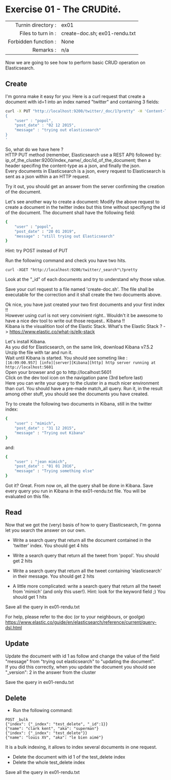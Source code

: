 # Exercise 01 - The CRUDité.

|                         |                    |
| -----------------------:| ------------------ |
|   Turnin directory :    |  ex01              |
|   Files to turn in :    |  create-doc.sh; ex01-rendu.txt |
|   Forbidden function :  |  None              |
|   Remarks :             |  n/a               |

Now we are going to see how to perform basic CRUD operation on Elasticsearch.

## Create

I'm gonna make it easy for you: Here is a curl request that create a document with id=1 into an index named "twitter" and containing 3 fields:

```bash
curl -X PUT "http://localhost:9200/twitter/_doc/1?pretty" -H 'Content-Type: application/json' -d'
{
    "user" : "popol",
    "post_date" : "02 12 2015",
    "message" : "trying out elasticsearch"
}
'
```
So, what do we have here ?  
HTTP PUT method (remember, Elasticsearch use a REST API) followed by: ip_of_the_cluster:9200/index_name/_doc/id_of_the_document; then a header specifing the content-type as a json, and finally the json.  
Every documents in Elasticsearch is a json, every request to Elasticsearch is sent as a json within a an HTTP request.  

Try it out, you should get an answer from the server confirming the creation of the document.  

Let's see another way to create a document: Modify the above request to create a document in the twitter index but this time without specifiyng the id of the document. The document shall have the following field:
```bash
{
    "user" : "popol",
    "post_date" : "20 01 2019",
    "message" : "still trying out Elasticsearch"
}
```
Hint: try POST instead of PUT

Run the following command and check you have two hits.
```
curl -XGET "http://localhost:9200/twitter/_search"\?pretty
```
Look at the "_id" of each documents and try to understand why those value.

Save your curl request to a file named 'create-doc.sh'. The file shall be executable for the correction and it shall create the two documents above.

Ok nice, you have just created your two first documents and your first index !!  
However using curl is not very convinient right.. Wouldn't it be awesome to have a nice dev tool to write out those request.. Kibana !!   
Kibana is the visualition tool of the Elastic Stack. What's the Elastic Stack ? -> <href src="https://www.elastic.co/what-is/elk-stack"><u><font color="blue">https://www.elastic.co/what-is/elk-stack</font></u></href>  

Let's install Kibana.  
As you did for Elasticsearch, on the same link, download Kibana v7.5.2  
Unzip the file with tar and run it.  
Wait until Kibana is started. You should see someting like :  
`[16:09:00.957] [info][server][Kibana][http] http server running at http://localhost:5601`  
Open your browser and go to http://localhost:5601  
Click on the dev tool icon on the navigation pane (3rd before last)  
Here you can write your query to the cluster in a much nicer environment than curl. You should have a pre-made match_all query. Run it, in the result among other stuff, you should see the documents you have created.  

Try to create the following two documents in Kibana, still in the twitter index:
```bash
{
    "user" : "mimich",
    "post_date" : "31 12 2015",
    "message" : "Trying out Kibana"
}
```
and:
```bash
{
    "user" : "jean mimich",
    "post_date" : "01 01 2016",
    "message" : "Trying something else"
}
```

Got it? Great. From now on, all the query shall be done in Kibana. Save every query you run in Kibana in the ex01-rendu.txt file. You will be evaluated on this file.

## Read

Now that we got the (very) basis of how to query Elasticsearch, I'm gonna let you search the answer on our own.

- Write a search query that return all the document contained in the 'twitter' index. 
You should get 4 hits
- Write a search query that return all the tweet from 'popol'.
You should get 2 hits
- Write a search query that return all the tweet containing 'elasticsearch' in their message.
You should get 2 hits  

- A little more complicated: write a search query that return all the tweet from 'mimich' (and only this user!). Hint: look for the keyword field ;)
You should get 1 hits

Save all the query in ex01-rendu.txt

For help, please refer to the doc (or to your neighbours, or goolge) <href src="https://www.elastic.co/guide/en/elasticsearch/reference/current/query-dsl.html"><u><font color="blue">https://www.elastic.co/guide/en/elasticsearch/reference/current/query-dsl.html</font></u></href>

## Update

Update the document with id 1 as follow and change the value of the field "message" from "trying out elasticsearch" to "updating the document".  
If you did this correctly, when you update the document you should see "\_version": 2 in the answer from the cluster

Save the query in ex01-rendu.txt

## Delete

- Run the following command:
```
POST _bulk
{"index": {"_index": "test_delete", "_id":1}}
{"name": "clark kent", "aka": "superman"}
{"index": {"_index": "test_delete"}}
{"name": "louis XV", "aka": "le bien aimé"}
```
It is a bulk indexing, it allows to index several documents in one request.
- Delete the document with id 1 of the test_delete index
- Delete the whole test_delete index

Save all the query in ex01-rendu.txt
